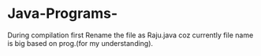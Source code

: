 # Java-Programs-
During compilation first Rename the file as Raju.java coz currently file name is big based on prog.(for my understanding).
